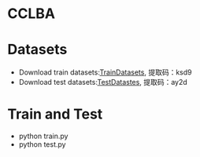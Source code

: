 # CCLBA

# Datasets
* Download train datasets:[TrainDatasets](https://pan.baidu.com/s/1O6wCZru8t1rFHqePG1OO6w?pwd=ksd9), 提取码：ksd9
* Download test datasets:[TestDatastes](https://pan.baidu.com/s/1sEcR-GV9qJDuVHpA1ZSz_g?pwd=ay2d), 提取码：ay2d

# Train and Test
* python train.py
* python test.py

